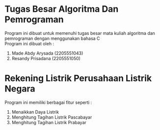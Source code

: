 # Tugas Besar Algoritma Dan Pemrograman
Program ini dibuat untuk memenuhi tugas besar mata kuliah algoritma dan pemrograman dengan menggunakan bahasa C \
Program ini dibuat oleh : 
1. Made Abdy Arysada (2205551043) 
2. Resandy Prisadana (2205551050) 
# Rekening Listrik Perusahaan Listrik Negara
Program ini memiliki berbagai fitur seperti : 
1. Menaikkan Daya Listrik 
2. Menghitung Tagihan Listrik Pascabayar 
3. Menghitung Tagihan Listrik Prabayar 
